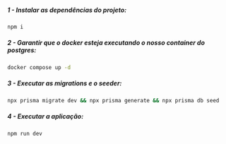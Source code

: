 ##### 1 - Instalar as dependências do projeto:

```bash
npm i
```

##### 2 - Garantir que o docker esteja executando o nosso container do postgres:

```bash
docker compose up -d 
```

##### 3 - Executar as migrations e o seeder:

```bash
npx prisma migrate dev && npx prisma generate && npx prisma db seed
```

##### 4 - Executar a aplicação:

```bash
npm run dev
```